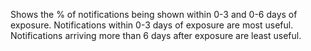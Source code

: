 Shows the % of notifications being shown within 0-3 and 0-6 days of exposure. Notifications within 0-3 days of exposure are most useful. Notifications arriving more than 6 days after exposure are least useful. 
